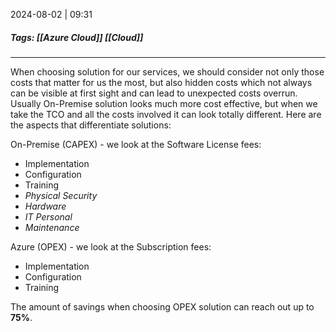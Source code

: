 
2024-08-02 | 09:31

##### Tags: [[Azure Cloud]] [[Cloud]]

---

When choosing solution for our services, we should consider not only those costs that matter for us the most, but also hidden costs which not always can be visible at first sight and can lead to unexpected costs overrun. Usually On-Premise solution looks much more cost effective, but when we take the TCO and all the costs involved it can look totally different. Here are the aspects that differentiate solutions:

On-Premise (CAPEX) - we look at the Software License fees:
- Implementation
- Configuration
- Training
- *Physical Security*
- *Hardware*
- *IT Personal*
- *Maintenance*

Azure (OPEX) - we look at the Subscription fees:
- Implementation
- Configuration
- Training


The amount of savings when choosing OPEX solution can reach out up to **75%**. 

